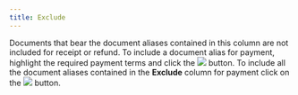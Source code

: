 ```yaml
---
title: Exclude
---
```



Documents that bear the document aliases contained in this column are  not included for receipt or refund. To include a document alias for payment,  highlight the required payment terms and click the ![]({{site.acc_baseurl}}/img/act_include.gif) button.  To include all the document aliases contained in the **Exclude**  column for payment click on the ![]({{site.acc_baseurl}}/img/act_include_all.gif) button.
